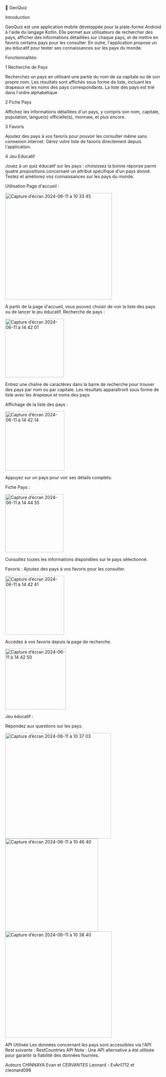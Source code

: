 📱 GeoQuiz

Introduction

GeoQuiz est une application mobile développée pour la plate-forme Android à l'aide du langage Kotlin. Elle permet aux utilisateurs de rechercher des pays, afficher des informations détaillées sur chaque pays, et de mettre en favoris certains pays pour les consulter.
En outre, l'application propose un jeu éducatif pour tester ses connaissances sur les pays du monde.

Fonctionnalités: 

1 Recherche de Pays

  Recherchez un pays en utilisant une partie du nom de sa capitale ou de son propre nom.
  Les résultats sont affichés sous forme de liste, incluant les drapeaux et les noms des pays correspondants.
  La liste des pays est trié dans l'ordre alphabétique
  
2 Fiche Pays

  Affichez les informations détaillées d'un pays, y compris son nom, capitale, population, langue(s) officielle(s), monnaie, et plus encore.
  
3 Favoris

  Ajoutez des pays à vos favoris pour pouvoir les consulter même sans connexion internet.
  Gérez votre liste de favoris directement depuis l'application.
  
4 Jeu Educatif

  Jouez à un quiz éducatif sur les pays : choisissez la bonne réponse parmi quatre propositions concernant un attribut spécifique d'un pays donné.
  Testez et améliorez vos connaissances sur les pays du monde.


Utilisation
Page d'accueil : 

<img width="344" alt="Capture d’écran 2024-06-11 à 10 33 45" src="https://github.com/EvAn1712/AndroidProjet/assets/158265021/8d6ee39a-2128-49d2-947a-551eb66a4ea3">


À partir de la page d'accueil, vous pouvez choisir de voir la liste des pays ou de lancer le jeu éducatif.
Recherche de pays :

<img width="189" alt="Capture d’écran 2024-06-11 à 14 42 01" src="https://github.com/EvAn1712/AndroidProjet/assets/158265021/83450301-35cd-4010-a999-96375c2484a5">


Entrez une chaîne de caractères dans la barre de recherche pour trouver des pays par nom ou par capitale.
Les résultats apparaîtront sous forme de liste avec les drapeaux et noms des pays.

Affichage de la liste des pays :

<img width="191" alt="Capture d’écran 2024-06-11 à 14 42 14" src="https://github.com/EvAn1712/AndroidProjet/assets/158265021/f7d58351-6de0-4704-924e-43e04962fcc0">


Appuyez sur un pays pour voir ses détails complets.

Fiche Pays :

<img width="188" alt="Capture d’écran 2024-06-11 à 14 44 55" src="https://github.com/EvAn1712/AndroidProjet/assets/158265021/cc40e105-fca7-4156-884d-ac9bfc7e7211">


Consultez toutes les informations disponibles sur le pays sélectionné.

Favoris : Ajoutez des pays à vos favoris pour les consulter.

<img width="190" alt="Capture d’écran 2024-06-11 à 14 42 41" src="https://github.com/EvAn1712/AndroidProjet/assets/158265021/6deeecf0-3385-4cf9-a097-50bb2b92c007">


Accédez à vos favoris depuis la page de recherche.

<img width="196" alt="Capture d’écran 2024-06-11 à 14 42 50" src="https://github.com/EvAn1712/AndroidProjet/assets/158265021/3e97ba70-31f8-493d-abad-b6a64df011cb">





Jeu éducatif :

Répondez aux questions sur les pays.

<img width="341" alt="Capture d’écran 2024-06-11 à 10 37 03" src="https://github.com/EvAn1712/AndroidProjet/assets/158265021/3505c026-1534-4e70-bbe4-f6b88dca1bab">

<img width="300" alt="Capture d’écran 2024-06-11 à 10 46 40" src="https://github.com/EvAn1712/AndroidProjet/assets/158265021/e896717e-e110-4e9b-b6fd-79954b9c2c61">

<img width="343" alt="Capture d’écran 2024-06-11 à 10 38 40" src="https://github.com/EvAn1712/AndroidProjet/assets/158265021/df575074-10f4-4048-bc76-554d5dd4eab4">



API Utilisée
Les données concernant les pays sont accessibles via l'API Rest suivante :
RestCountries API
Note : Une API alternative a été utilisée pour garantir la fiabilité des données fournies.

Auteurs
CHINNAYA Evan et CERVANTES Leonard - EvAn1712 et cleonard096
